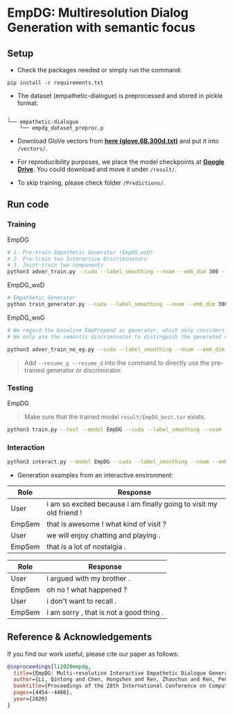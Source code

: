 # EmpDG: Multiresolution Dialog Generation with semantic focus


## Setup
- Check the packages needed or simply run the command:
```console
pip install -r requirements.txt
```
- The dataset (empathetic-dialogue) is preprocessed and stored in pickle format: 
```
.
└── empathetic-dialogue
    └── empdg_dataset_preproc.p
```
- Download GloVe vectors from [**here (glove.6B.300d.txt)**](http://nlp.stanford.edu/data/glove.6B.zip) and put it into `/vectors/`.

- For reproducibility purposes, we place the model checkpoints at [**Google Drive**](https://drive.google.com/drive/folders/1EIIZ9SFJCE1JavUal39J_NN2WxP5JK6H?usp=sharing). You could download and move it under `/result/`.

- To skip training, please check folder `/Predictions/`.


## Run code

### Training
EmpDG
```bash
# 1. Pre-train Empathetic Generator (EmpDG_woD)
# 2. Pre-train two Interactive Discriminators
# 3. Joint-train two components
python3 adver_train.py --cuda --label_smoothing --noam --emb_dim 300 --rnn_hidden_dim 300 --hidden_dim 300  --hop 1 --heads 2 --emotion_disc --pretrain_emb --model EmpDG --device_id 0 --save_path save/EmpDG/ --d_steps 1 --g_steps 5 --pointer_gen
```

EmpDG_woD
```bash
# Empathetic Generator
python train_generator.py --cuda --label_smoothing --noam --emb_dim 300 --hidden_dim 300 --hop 1 --heads 2 --pretrain_emb --model EmpDG_woD --device_id 0 --save_path save/EmpDG_woD/ --pointer_gen
```
EmpDG_woG
```bash
# We regard the baseline EmoPrepend as generator, which only considers the coarse-grained emotional factor. 
# We only use the semantic discriminator to distinguish the generated responses and the gold ones. 

python3 adver_train_no_eg.py --cuda --label_smoothing --noam --emb_dim 300 --rnn_hidden_dim 300  --hidden_dim 300 --hop 1 --heads 2 --cuda --pretrain_emb --model EmpDG_woG --device_id 0 --save_path save/EmpDG_woG/ --d_steps 1 --g_steps 5 --pointer_gen 
```
> Add `--resume_g --resume_d` into the command to directly use the pre-trained generator or discriminator. 




### Testing
EmpDG
> Make sure that the trained model `result/EmpDG_best.tar` exists.
```bash
python3 train.py --test --model EmpDG --cuda --label_smoothing --noam --emb_dim 300 --rnn_hidden_dim 300 --hidden_dim 300  --hop 1 --heads 2 --pretrain_emb --device_id 0 --save_path save/EmpDG/ --pointer_gen
```

### Interaction
```bash
python3 interact.py --model EmpDG --cuda --label_smoothing --noam --emb_dim 300 --rnn_hidden_dim 300 --hidden_dim 300  --hop 1 --heads 2 --pretrain_emb --device_id 0 --save_path save/EmpDG/ --pointer_gen
```
* Generation examples from an interactive environment:

|Role | Response |
|---------|--------|
|User | i am so excited because i am finally going to visit my old friend ! |
|EmpSem | that is awesome ! what kind of visit ? |
|User | we will enjoy chatting and playing . |
|EmpSem | that is a lot of nostalgia . |


|Role | Response |
|---------|--------|
|User | i argued with my brother . |
|EmpSem | oh no ! what happened ? |
|User | i don't want to recall . |
|EmpSem | i am sorry , that is not a good thing .  |

## Reference & Acknowledgements
If you find our work useful, please cite our paper as follows:

```bibtex
@inproceedings{li2020empdg,
  title={EmpDG: Multi-resolution Interactive Empathetic Dialogue Generation},
  author={Li, Qintong and Chen, Hongshen and Ren, Zhaochun and Ren, Pengjie and Tu, Zhaopeng and Chen, Zhumin},
  booktitle={Proceedings of the 28th International Conference on Computational Linguistics},
  pages={4454--4466},
  year={2020}
}
```
